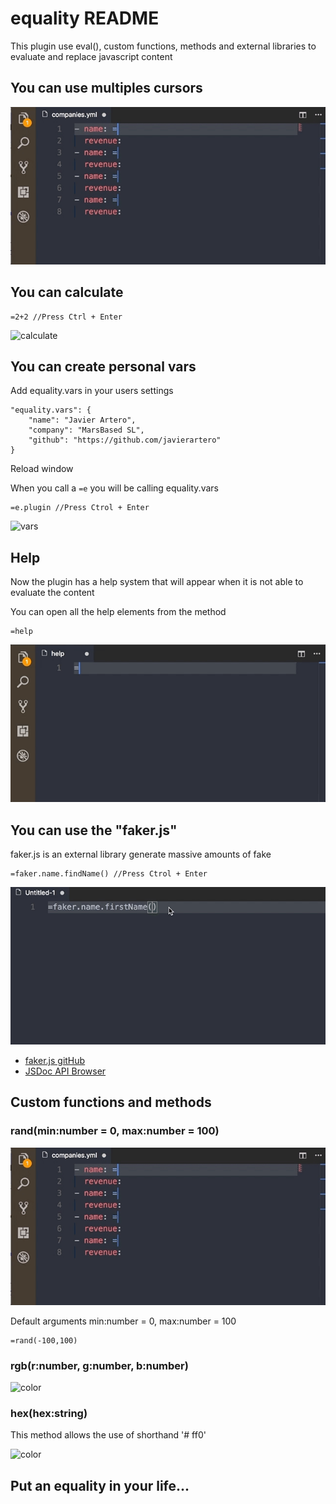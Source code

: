 # equality README
This plugin use eval(), custom functions, methods and external libraries to evaluate and replace javascript content

## You can use multiples cursors <a id="multiple-cursor"></a>

![multiple-cursor](images/equality6.gif)

## You can calculate <a id="calculate"></a>
```
=2+2 //Press Ctrl + Enter
```
![calculate](images/equality1.gif)

## You can create personal vars <a id="custom-vars"></a>
Add equality.vars in your users settings
```
"equality.vars": {
    "name": "Javier Artero",
    "company": "MarsBased SL",
    "github": "https://github.com/javierartero"
}
```
Reload window

When you call a ```=e``` you will be calling equality.vars
```
=e.plugin //Press Ctrol + Enter
```
![vars](images/equality3.gif)

## Help

Now the plugin has a help system that will appear when it is not able to evaluate the content

You can open all the help elements from the method
```
=help
```

![Faker](images/equality4.gif)

## You can use the "faker.js"
faker.js is an external library generate massive amounts of fake
```
=faker.name.findName() //Press Ctrol + Enter
```
![Faker](images/equality2.gif)

* [faker.js gitHub](https://github.com/marak/Faker.js/)
* [JSDoc API Browser](http://marak.github.io/faker.js/)

## Custom functions and methods

### rand(min:number = 0, max:number = 100) <a id="rand"></a>

![rand](images/equality6.gif)

Default arguments
min:number = 0, max:number = 100

```
=rand(-100,100)
```

### rgb(r:number, g:number, b:number) <a id="rgb"></a>

![color](images/equality7.gif)

### hex(hex:string) <a id="hex"></a>

This method allows the use of shorthand '# ff0'

![color](images/equality7.gif)

## Put an equality in your life...